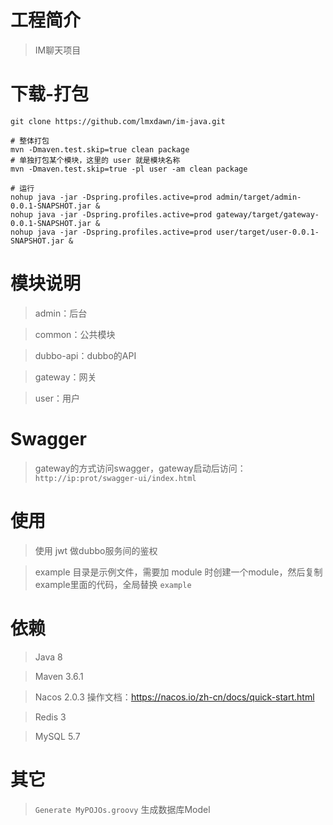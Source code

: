 # 工程简介
> IM聊天项目

# 下载-打包

```shell
git clone https://github.com/lmxdawn/im-java.git

# 整体打包
mvn -Dmaven.test.skip=true clean package
# 单独打包某个模块，这里的 user 就是模块名称
mvn -Dmaven.test.skip=true -pl user -am clean package

# 运行
nohup java -jar -Dspring.profiles.active=prod admin/target/admin-0.0.1-SNAPSHOT.jar &
nohup java -jar -Dspring.profiles.active=prod gateway/target/gateway-0.0.1-SNAPSHOT.jar &
nohup java -jar -Dspring.profiles.active=prod user/target/user-0.0.1-SNAPSHOT.jar &

```

# 模块说明
> admin：后台

> common：公共模块

> dubbo-api：dubbo的API

> gateway：网关

> user：用户

# Swagger

> gateway的方式访问swagger，gateway启动后访问： `http://ip:prot/swagger-ui/index.html`


# 使用

> 使用 jwt 做dubbo服务间的鉴权

> example 目录是示例文件，需要加 module 时创建一个module，然后复制example里面的代码，全局替换 `example` 

# 依赖

> Java 8

> Maven 3.6.1

> Nacos 2.0.3  操作文档：https://nacos.io/zh-cn/docs/quick-start.html

> Redis 3

> MySQL 5.7

# 其它

> `Generate MyPOJOs.groovy` 生成数据库Model

